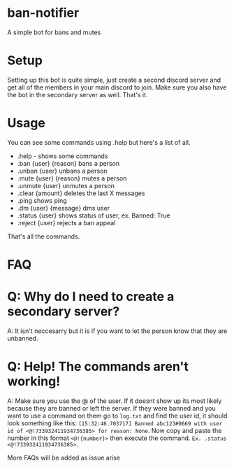 # ban-notifier
A simple bot for bans and mutes


# Setup

Setting up this bot is quite simple, just create a second discord server and get all of the members in your main discord to join.
Make sure you also have the bot in the secondary server as well. That's it. 


# Usage

You can see some commands using .help but here's a list of all.

- .help - shows some commands
- .ban {user} {reason} bans a person
- .unban {user} unbans a person
- .mute {user} {reason} mutes a person
- .unmute {user} unmutes a person
- .clear {amount} deletes the last X messages
- .ping shows ping
- .dm {user} {message} dms user
- .status {user} shows status of user, ex. Banned: True
- .reject {user} rejects a ban appeal

That's all the commands.


# FAQ

# Q: Why do I need to create a secondary server?
A: It isn't neccesarry but it is if you want to let the person know that they are unbanned.

# Q: Help! The commands aren't working!
A: Make sure you use the @ of the user. If it doesnt show up its most likely because they are banned or left the server. If they were banned and you want to use a command on them go to `log.txt` and find the user id, it should look something like this: `[15:32:46.703717] Banned abc123#0669 with user id of <@!733932411934736385> for reason: None`. Now copy and paste the number in this format `<@!{number}>` then execute the command. `Ex. .status <@!733932411934736385>.`

More FAQs will be added as issue arise
